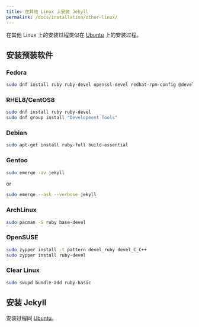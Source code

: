 ```yaml
---
title: 在其他 Linux 上安装 Jekyll
permalink: /docs/installation/other-linux/
---
```


在其他 Linux 上的安装过程类似在 [Ubuntu](../ubuntu/) 上的安装过程。

## 安装预装软件

### Fedora

```sh
sudo dnf install ruby ruby-devel openssl-devel redhat-rpm-config @development-tools
```
### RHEL8/CentOS8

```sh
sudo dnf install ruby ruby-devel
sudo dnf group install "Development Tools"
```

### Debian

```sh
sudo apt-get install ruby-full build-essential
```

### Gentoo

```sh
sudo emerge -av jekyll
```

or

```sh
sudo emerge --ask --verbose jekyll
```

### ArchLinux

```sh
sudo pacman -S ruby base-devel
```

### OpenSUSE

```sh
sudo zypper install -t pattern devel_ruby devel_C_C++
sudo zypper install ruby-devel
```

### Clear Linux

```sh
sudo swupd bundle-add ruby-basic
```
## 安装 Jekyll

安装过程同 [Ubuntu](../ubuntu/)。
